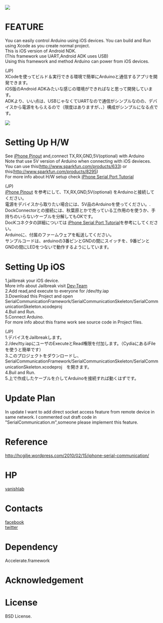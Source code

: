 ![](http://vanishlab.web.fc2.com/vanishlab/OSS_files/chip.png)

FEATURE
=======
You can easily control Arduino using iOS devices.
You can build and Run using Xcode as you create normal project.<br>
This is iOS version of Android NDK.<br>
(This framework use UART,Android ADK uses USB)<br>
Using this framework and method Arduino can power from iOS devices.

(JP)<br>
XCodeを使ってビルド＆実行できる環境で簡単にArduinoと通信するアプリを開発できます。<br>
iOS版のAndroid ADKみたいな感じの環境ができればなと思って開発しています。<br>
ADKより、いい点は、USBじゃなくてUARTなので通信がシンプルなのの、デバイスから電源をもらえるので（限度はありますが、、）構成がシンプルになる点です。<br>

![](http://blog-imgs-42.fc2.com/v/a/n/vanishlab/201106232358095ce.png)

Setting Up H/W
=======
See [iPhone Pinout] and,connect TX,RX,GND,5V(optional) with Arduino<br>
Note that use 5V version of Arduino when connecting with iOS devieces.<br>
You can use this(http://www.sparkfun.com/products/633) or this(http://www.sparkfun.com/products/8295) <br>
For more info about H/W setup check [iPhone Serial Port Tutorial]<br>

(JP)<br>
[iPhone Pinout] を参考にして、TX,RX,GND,5V(optional) をArduinoと接続してください。<br>
電源をデバイスから取りたい場合には、5V品のArduinoを使ってください。.<br>
DockConnectorとの接続には、秋葉原とかで売っている工作用のを使うか、手持ちのいらないケーブルを分解してもOKです。 <br>
DocKコネクタの詳細については [iPhone Serial Port Tutorial]を参考にしてください。<br>
Arduinoに、付属のファームウェアを転送してください。<br>
サンプルコードは、arduinoの3番ピンとGNDの間にスイッチを、9番ピンとGNDの間にLEDをつないで動作するようにしています。<br>

Setting Up iOS
=======
1.jailbreak your iOS device.<br>
More info about Jailbreak visit [Dev-Team]<br>
2.Add read,and execute to everyone for /dev/tty.iap<br>
3.Download this Project and open SerialCommunicationFramework/SerialCommunicationSkeleton/SerialCommunicationSkeleton.xcodeproj<br> 
4.Buil and Run.<br>
5.Connect Arduino.<br>
For more info about this frame work see source code in Project files.<br>

(JP)<br>
1.デバイスをJailbreakします。<br>
2./dev/tty.iapにユーザのExecuteとRead権限を付加します。（CydiaにあるiFileを使うと簡単です）<br>
3.このプロジェクトをダウンロードし、SerialCommunicationFramework/SerialCommunicationSkeleton/SerialCommunicationSkeleton.xcodeproj　を開きます。<br> 
4.Buil and Run.<br>
5.上で作成したケーブルを介してArduinoを接続すれば動くはずです。<br>

Update Plan
=======
In update I want to add direct socket access feature from remote device in same network.
I commented out draft code in "SerialCommunication.m",someone please implement this feature.

Reference
=======
http://hcgilje.wordpress.com/2010/02/15/iphone-serial-communication/<br>


HP
=======
[vanishlab]

Contacts
=======
[facebook]<br>
[twitter]

Dependency
=======
Accelerate.framework
 
Acknowledgement
=======

License
=======
BSD License.


[Dev-Team]: http://blog.iphone-dev.org/
[vanishlab]: http://vanishlab.web.fc2.com/
[BSD License]: http://www.opensource.org/licenses/bsd-license.php
[facebook]: http://www.facebook.com/yusuke.sekikawa
[twitter]: http://twitter.com/#!/YusukeSekikawa
[iPhone Pinout]: http://pinouts.ru/Devices/ipod_pinout.shtml
[iPhone Serial Port Tutorial]: http://devdot.wikispaces.com/Iphone+Serial+Port+Tutorial